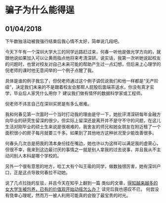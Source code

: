 # 骗子为什么能得逞
## 01/04/2018 

下午数独活动被我强行结束后我心情不太好，简单说几段吧。

今天下午有一个深圳大学大三的同学远路赶过来，何春一听他是做光学方向的，就跟他说如果加入可以让黄雨指点他将来考清深研。说实话，我第一次听她说起校友的问题时，也曾对校友对自己未来可能的帮助产生过一点幻想，但后来上心理学的倪老师的课时他无意间举的一个例子点醒了我。

具体是谁的例子我忘了，但倪老师通过这个例子调侃说我们和他一样都是“无产阶级”，决定我们未来的不是跟着校友会那帮人屁股后面端茶送水，你没有真才实学，毕业后人家凭什么用你？ 建议我们做有情怀的数据科学家或工程师。

倪老师不讳言自己在深圳买房是有多么艰难。

我和何春见第一次面时一个当时打动我的理由是守一下，她批评清深研每年金融方向毕业的研究生留深的很少，但实际上留深还是离开并不是守不守的问题，在这儿生活对刚毕业的硕士生来说是很艰难的，我舍友的师兄和她女朋友在附近租了一个面积很小的房子每月就要三千多。如果到了其他地方这种状况至少能改善很多。

何春头几次总是把我的清本身份挂在嘴边，她也许以为这样可以满足我的虚荣心，但很不幸，我来到这边最讨厌的事情之一就是别人拿我的过去说事，并且我从不主动问别人本科是哪个学校的。

另外一个很有意思的地方，哈工大有个叫王瑜的同学，做数独很厉害，她有深圳户口，正是这点导致何春拉不动她。

说了几点拉拢的反驳，并且今天在知乎上翻到一篇 类似的文章，[得知越来越多的女大学生被包养，已有的价值观开始动摇怎么办？](https://www.zhihu.com/question/23684594/answer/94984495) 读完后我也感叹不已， 何尝没有侥幸心理呢，然而万一被人利用可能真的会毁了最宝贵的时光。
